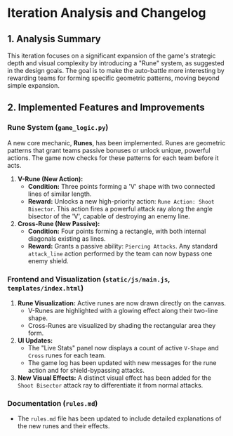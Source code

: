 # Iteration Analysis and Changelog

## 1. Analysis Summary
This iteration focuses on a significant expansion of the game's strategic depth and visual complexity by introducing a "Rune" system, as suggested in the design goals. The goal is to make the auto-battle more interesting by rewarding teams for forming specific geometric patterns, moving beyond simple expansion.

## 2. Implemented Features and Improvements

### Rune System (`game_logic.py`)
A new core mechanic, **Runes**, has been implemented. Runes are geometric patterns that grant teams passive bonuses or unlock unique, powerful actions. The game now checks for these patterns for each team before it acts.

1.  **V-Rune (New Action):**
    - **Condition:** Three points forming a 'V' shape with two connected lines of similar length.
    - **Reward:** Unlocks a new high-priority action: `Rune Action: Shoot Bisector`. This action fires a powerful attack ray along the angle bisector of the 'V', capable of destroying an enemy line.
2.  **Cross-Rune (New Passive):**
    - **Condition:** Four points forming a rectangle, with both internal diagonals existing as lines.
    - **Reward:** Grants a passive ability: `Piercing Attacks`. Any standard `attack_line` action performed by the team can now bypass one enemy shield.

### Frontend and Visualization (`static/js/main.js`, `templates/index.html`)

1.  **Rune Visualization:** Active runes are now drawn directly on the canvas.
    - V-Runes are highlighted with a glowing effect along their two-line shape.
    - Cross-Runes are visualized by shading the rectangular area they form.
2.  **UI Updates:**
    - The "Live Stats" panel now displays a count of active `V-Shape` and `Cross` runes for each team.
    - The game log has been updated with new messages for the rune action and for shield-bypassing attacks.
3.  **New Visual Effects:** A distinct visual effect has been added for the `Shoot Bisector` attack ray to differentiate it from normal attacks.

### Documentation (`rules.md`)
- The `rules.md` file has been updated to include detailed explanations of the new runes and their effects.